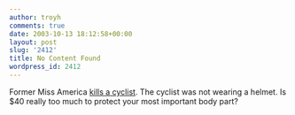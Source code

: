 ```yaml
---
author: troyh
comments: true
date: 2003-10-13 18:12:58+00:00
layout: post
slug: '2412'
title: No Content Found
wordpress_id: 2412
---
```


Former Miss America [kills a cyclist](http://story.news.yahoo.com/news?tmpl=story2&u=/ap/brf_miss_america_accident). The cyclist was not wearing a helmet. Is $40 really too much to protect your most important body part?
